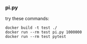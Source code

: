 ### pi.py

try these commands:

```
docker build -t test ./
docker run --rm test pi.py 1000000
docker run --rm test pytest
```

